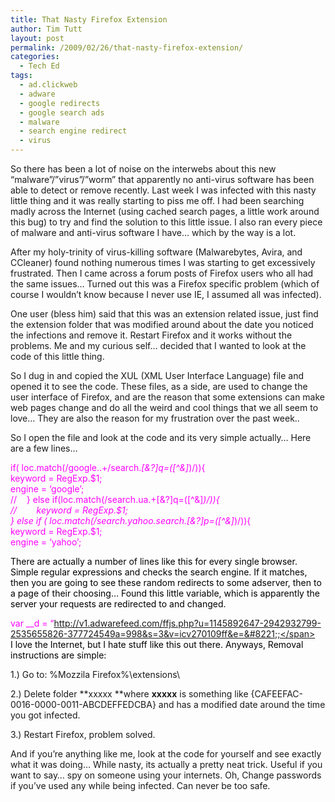 ```yaml
---
title: That Nasty Firefox Extension
author: Tim Tutt
layout: post
permalink: /2009/02/26/that-nasty-firefox-extension/
categories:
  - Tech Ed
tags:
  - ad.clickweb
  - adware
  - google redirects
  - google search ads
  - malware
  - search engine redirect
  - virus
---
```


So there has been a lot of noise on the interwebs about this new &#8220;malware&#8221;/&#8221;virus&#8221;/&#8221;worm&#8221; that apparently no anti-virus software has been able to detect or remove recently. Last week I was infected with this nasty little thing and it was really starting to piss me off. I had been searching madly across the Internet (using cached search pages, a little work around this bug) to try and find the solution to this little issue. I also ran every piece of malware and anti-virus software I have&#8230; which by the way is a lot.

After my holy-trinity of virus-killing software (Malwarebytes, Avira, and CCleaner) found nothing numerous times I was starting to get excessively frustrated. Then I came across a forum posts of Firefox users who all had the same issues&#8230; Turned out this was a Firefox specific problem (which of course I wouldn&#8217;t know because I never use IE, I assumed all was infected).

One user (bless him) said that this was an extension related issue, just find the extension folder that was modified around about the date you noticed the infections and remove it. Restart Firefox and it works without the problems. Me and my curious self&#8230; decided that I wanted to look at the code of this little thing.

So I dug in and copied the XUL (XML User Interface Language) file and opened it to see the code. These files, as a side, are used to change the user interface of Firefox, and are the reason that some extensions can make web pages change and do all the weird and cool things that we all seem to love&#8230; They are also the reason for my frustration over the past week..

So I open the file and look at the code and its very simple actually&#8230; Here are a few lines&#8230;

<span style="color:#ff00ff;">if( loc.match(/google\..+\/search.*[&\?]q=([^&]*)/)){<br /> keyword = RegExp.$1;<br /> engine = &#8216;google&#8217;;<br /> //    } else if(loc.match(/search\.ua.+[&\?]q=([^&]*)/)){<br /> //        keyword = RegExp.$1;<br /> } else if ( loc.match(/search\.yahoo.*search.*[&\?]p=([^&]*)/)){<br /> keyword = RegExp.$1;<br /> engine = &#8216;yahoo&#8217;;</span>

<span style="color:#000000;">There are actually a number of lines like this for every single browser. Simple regular expressions and checks the search engine. If it matches, then you are going to see these random redirects to some adserver, then to a page of their choosing&#8230; Found this little variable, which is apparently the server your requests are redirected to and changed. </span>

<span style="color:#000000;"><span style="color:#ff00ff;">var __d = &#8220;http://v1.adwarefeed.com/ffjs.php?u=1145892647-2942932799-2535655826-377724549a=998&s=3&v=icv270109ff&e=&#8221;;</span></span>  
I love the Internet, but I hate stuff like this out there. Anyways, Removal instructions are simple:

1.) Go to: %Mozzila Firefox%\extensions\

2.) Delete folder **xxxxx **where **xxxxx** is something like {CAFEEFAC-0016-0000-0011-ABCDEFFEDCBA} and has a modified date around the time you got infected.

3.) Restart Firefox, problem solved.

And if you&#8217;re anything like me, look at the code for yourself and see exactly what it was doing&#8230; While nasty, its actually a pretty neat trick. Useful if you want to say&#8230; spy on someone using your internets. Oh, Change passwords if you&#8217;ve used any while being infected. Can never be too safe.

